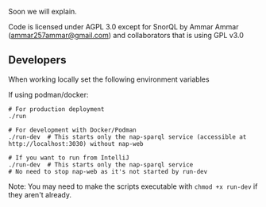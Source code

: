 Soon we will explain.

Code is licensed under AGPL 3.0 except for SnorQL by Ammar Ammar (ammar257ammar@gmail.com) and collaborators that is using GPL v3.0

## Developers 

When working locally set the following environment variables

If using podman/docker:

```shell
# For production deployment
./run

# For development with Docker/Podman
./run-dev  # This starts only the nap-sparql service (accessible at http://localhost:3030) without nap-web

# If you want to run from IntelliJ
./run-dev  # This starts only the nap-sparql service
# No need to stop nap-web as it's not started by run-dev
```

Note: You may need to make the scripts executable with `chmod +x run-dev` if they aren't already.
